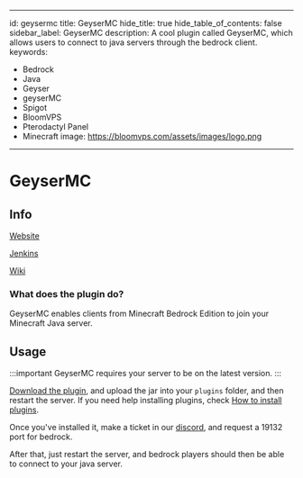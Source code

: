 
---
id: geysermc
title: GeyserMC
hide_title: true
hide_table_of_contents: false
sidebar_label: GeyserMC
description: A cool plugin called GeyserMC, which allows users to connect to java servers through the bedrock client. 
keywords:
  - Bedrock
  - Java
  - Geyser
  - geyserMC
  - Spigot
  - BloomVPS
  - Pterodactyl Panel
  - Minecraft
image: https://bloomvps.com/assets/images/logo.png
---
# GeyserMC
## Info
[Website](https://geysermc.org/)

[Jenkins](https://ci.nukkitx.com/job/GeyserMC/job/Geyser/job/master/)

[Wiki](https://github.com/GeyserMC/Geyser/wiki)

### What does the plugin do?

GeyserMC enables clients from Minecraft Bedrock Edition to join your Minecraft Java server.

## Usage

:::important
GeyserMC requires your server to be on the latest version. 
:::

[Download the plugin](https://ci.nukkitx.com/job/GeyserMC/job/Geyser/job/master/lastSuccessfulBuild/artifact/bootstrap/spigot/target/Geyser-Spigot.jar), and upload the jar into your `plugins` folder, and then restart the server. If you need help installing plugins, check [How to install plugins](https://docs.bloomvps.com/plugins). 

Once you've installed it, make a ticket in our [discord](https://discord.com/invite/2QxW8QY), and request a 19132 port for bedrock. 

After that, just restart the server, and bedrock players should then be able to connect to your java server.
